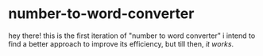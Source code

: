 # number-to-word-converter
hey there!
this is the first iteration of "number to word converter"
i intend to find a better approach to improve its efficiency,
but till then, *it works*.
